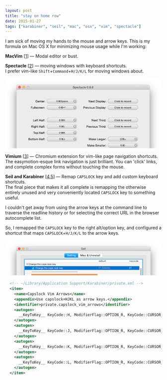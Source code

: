 ```yaml
---
layout: post
title: "stay on home row"
date: 2015-01-27
tags: ["karabiner", "seil", "mac", "osx", "vim", "spectacle"]
---
```


I am sick of moving my hands to the mouse and arrow keys. This is my formula on Mac OS X for minimizing mouse usage while I'm working:

**MacVim** [[1](https://code.google.com/p/macvim/)] &mdash; Modal editor or bust.

**Spectacle** [[2](http://spectacleapp.com/)] &mdash; moving windows with keyboard shortcuts.  
I prefer vim-like `Shift`+`Command`+`H/J/K/L` for moving windows about.

<img src="/assets/img/spectacle.png">

**Vimium** [[3](http://vimium.github.io/)] &mdash; Chromium extension for vim-like page navigation shortcuts.  
The easymotion-esque link navigation is just brilliant. You can 'click' links, and complete complex forms without touching the mouse.

**Seil and Karabiner** [[4](https://pqrs.org/osx/karabiner/seil.html.en),[5](https://pqrs.org/osx/karabiner/index.html.en)] &mdash; Remap `CAPSLOCK` key and add custom keyboard shortcuts.  
The final piece that makes it all complete is remapping the otherwise entirely unused and very conveniently located `CAPSLOCK` key to something useful.

I couldn't get away from using the arrow keys at the command line to traverse the readline history or for selecting the correct URL in the browser autocomplete list.

So, I remapped the `CAPSLOCK` key to the right alt/option key, and configured a shortcut that maps `CAPSLOCK`+`H/J/K/L` to the arrow keys.

<img src="/assets/img/seil.png">

```xml
  <!-- ~/Library/Application Support/Karabiner/private.xml -->
  <item>
    <name>Capslock Vim Arrows</name>
    <appendix>Use capslock+HJKL as arrow keys.</appendix>
    <identifier>private.capslock_vim_arrows</identifier>
    <autogen>
      __KeyToKey__ KeyCode::H, ModifierFlag::OPTION_R, KeyCode::CURSOR_LEFT
    </autogen>
    <autogen>
      __KeyToKey__ KeyCode::J, ModifierFlag::OPTION_R, KeyCode::CURSOR_DOWN
    </autogen>
    <autogen>
      __KeyToKey__ KeyCode::K, ModifierFlag::OPTION_R, KeyCode::CURSOR_UP
    </autogen>
    <autogen>
      __KeyToKey__ KeyCode::L, ModifierFlag::OPTION_R, KeyCode::CURSOR_RIGHT
    </autogen>
  </item>  
```

